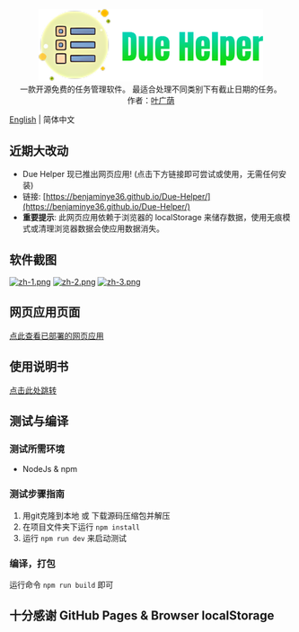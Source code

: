 <p align="center">
<img alt='Due Helper Logo' width="400"  src='/public/logo.png'/>
<br/>
<span>一款开源免费的任务管理软件。 最适合处理不同类别下有截止日期的任务。</span>
<br/>
<span>作者：<a href="https://github.com/BenjaminYe36">叶广荫</a></span>
</p>

[English](./README.md) | 简体中文

## 近期大改动
- Due Helper 现已推出网页应用! (点击下方链接即可尝试或使用，无需任何安装)
- 链接: [https://benjaminye36.github.io/Due-Helper/](https://benjaminye36.github.io/Due-Helper/)
- **重要提示**: 此网页应用依赖于浏览器的 localStorage 来储存数据，使用无痕模式或清理浏览器数据会使应用数据消失。

## 软件截图
[![zh-1.png](https://i.ibb.co/4dmG5xn/due-helper-2-3-0-zh-1.png)](https://ibb.co/Kw0k3Hp)
[![zh-2.png](https://i.ibb.co/kMVv07k/due-helper-2-3-0-zh-2.png)](https://ibb.co/XVfMpQN)
[![zh-3.png](https://i.ibb.co/y5xngp9/due-helper-2-3-0-zh-3-web.png)](https://ibb.co/HY9DGCS)

## 网页应用页面
[点此查看已部署的网页应用](https://benjaminye36.github.io/Due-Helper/)

## 使用说明书
[点击此处跳转](https://github.com/BenjaminYe36/Due-Helper/wiki)

## 测试与编译
### 测试所需环境

- NodeJs & npm

### 测试步骤指南
1. 用git克隆到本地 或 下载源码压缩包并解压
2. 在项目文件夹下运行 `npm install`
3. 运行 `npm run dev` 来启动测试

### 编译，打包
运行命令 `npm run build` 即可

## 十分感谢 GitHub Pages & Browser localStorage